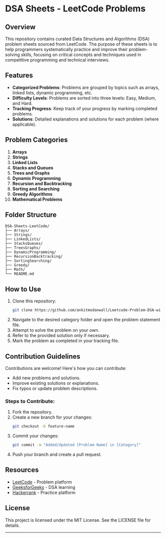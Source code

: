 # DSA Sheets - LeetCode Problems

## Overview
This repository contains curated Data Structures and Algorithms (DSA) problem sheets sourced from LeetCode. The purpose of these sheets is to help programmers systematically practice and improve their problem-solving skills, focusing on critical concepts and techniques used in competitive programming and technical interviews.

## Features
- **Categorized Problems**: Problems are grouped by topics such as arrays, linked lists, dynamic programming, etc.
- **Difficulty Levels**: Problems are sorted into three levels: Easy, Medium, and Hard.
- **Tracking Progress**: Keep track of your progress by marking completed problems.
- **Solutions**: Detailed explanations and solutions for each problem (where applicable).

## Problem Categories
1. **Arrays**
2. **Strings**
3. **Linked Lists**
4. **Stacks and Queues**
5. **Trees and Graphs**
6. **Dynamic Programming**
7. **Recursion and Backtracking**
8. **Sorting and Searching**
9. **Greedy Algorithms**
10. **Mathematical Problems**

## Folder Structure
```
DSA-Sheets-LeetCode/
├── Arrays/
├── Strings/
├── LinkedLists/
├── StacksQueues/
├── TreesGraphs/
├── DynamicProgramming/
├── RecursionBacktracking/
├── SortingSearching/
├── Greedy/
├── Math/
└── README.md
```

## How to Use
1. Clone this repository:
   ```bash
   git clone https://github.com/ankitmodanwall/Leetcode-Problem-DSA-with-c--.git
   ```
2. Navigate to the desired category folder and open the problem statement file.
3. Attempt to solve the problem on your own.
4. Refer to the provided solution only if necessary.
5. Mark the problem as completed in your tracking file.

## Contribution Guidelines
Contributions are welcome! Here's how you can contribute:
- Add new problems and solutions.
- Improve existing solutions or explanations.
- Fix typos or update problem descriptions.

### Steps to Contribute:
1. Fork the repository.
2. Create a new branch for your changes:
   ```bash
   git checkout -b feature-name
   ```
3. Commit your changes:
   ```bash
   git commit -m "Added/Updated [Problem Name] in [Category]"
   ```
4. Push your branch and create a pull request.

## Resources
- [LeetCode](https://leetcode.com/
) - Problem platform
- [GeeksforGeeks](https://www.geeksforgeeks.org/) - DSA learning
- [Hackerrank](https://www.hackerrank.com/) - Practice platform

## License
This project is licensed under the MIT License. See the LICENSE file for details.

---

